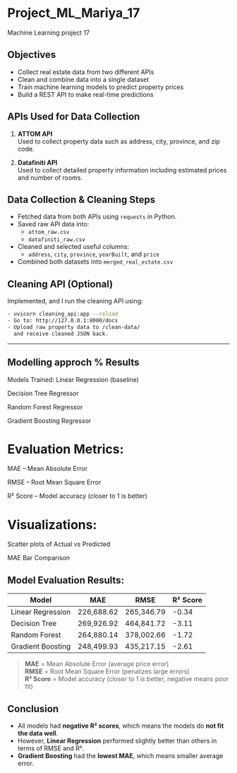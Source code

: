 # Project_ML_Mariya_17
Machine Learning project 17

## Objectives

- Collect real estate data from two different APIs
- Clean and combine data into a single dataset
- Train machine learning models to predict property prices
- Build a REST API to make real-time predictions


## APIs Used for Data Collection

1. **ATTOM API**  
   Used to collect property data such as address, city, province, and zip code.

2. **Datafiniti API**  
   Used to collect detailed property information including estimated prices and number of rooms.


##  Data Collection & Cleaning Steps

- Fetched data from both APIs using `requests` in Python.
- Saved raw API data into:
  - `attom_raw.csv`
  - `datafiniti_raw.csv`
- Cleaned and selected useful columns:
  - `address`, `city`, `province`, `yearBuilt`, and `price`
- Combined both datasets into `merged_real_estate.csv`


##  Cleaning API (Optional)

Implemented, and I run the cleaning API using:

```bash
- uvicorn cleaning_api:app --reload
- Go to: http://127.0.0.1:8000/docs
- Upload raw property data to /clean-data/
  and receive cleaned JSON back.
```
--- 
## Modelling approch % Results

 Models Trained:
Linear Regression (baseline)

Decision Tree Regressor

Random Forest Regressor

Gradient Boosting Regressor

# Evaluation Metrics:
MAE – Mean Absolute Error

RMSE – Root Mean Square Error

R² Score – Model accuracy (closer to 1 is better)

# Visualizations:
Scatter plots of Actual vs Predicted

MAE Bar Comparison




## Model Evaluation Results:

| Model              | MAE              | RMSE             | R² Score             |
|-------------------|------------------|------------------|----------------------|
| Linear Regression | 226,688.62       | 265,346.79       | -0.34                |
| Decision Tree     | 269,926.92       | 464,841.72       | -3.11                |
| Random Forest     | 264,880.14       | 378,002.66       | -1.72                |
| Gradient Boosting | 248,499.93       | 435,217.15       | -2.61                |

>  **MAE** = Mean Absolute Error (average price error)  
>  **RMSE** = Root Mean Square Error (penalizes large errors)  
>  **R² Score** = Model accuracy (closer to 1 is better, negative means poor fit)

## Conclusion

- All models had **negative R² scores**, which means the models do **not fit the data well**.
- However, **Linear Regression** performed slightly better than others in terms of RMSE and R².
- **Gradient Boosting** had the **lowest MAE**, which means smaller average error.